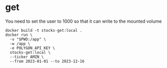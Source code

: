 # get


You need to set the user to 1000 so that it can write to the mounted volume

```
docker build -t stocks-get:local . 
docker run \
  -v "$PWD:/app" \
  -w /app \
  -e POLYGON_API_KEY \
  stocks-get:local \
  --ticker AMZN \
  --from 2023-01-01 --to 2023-12-16
```